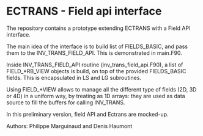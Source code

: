 # ECTRANS - Field api interface 

The repository contains a prototype extending ECTRANS with a Field API interface.

The main idea of the interface is to build list of FIELDS_BASIC, and pass them to the INV_TRANS_FIELD_API. 
This is demonstrated in main.F90.

Inside INV_TRANS_FIELD_API routine (inv_trans_field_api.F90), a list of FIELD_*RB_VIEW objects is build, on top of the provided FIELDS_BASIC fields. This is encapsulated in LS and LG subroutines.

Using FIELD_*VIEW allows to manage all the different type of fields (2D, 3D or 4D) in a uniform way, by treating as 1D arrays:
they are used as data source to fill the buffers for calling INV_TRANS.

In this preliminary version, field API and Ectrans are mocked-up.

Authors: Philippe Marguinaud and Denis Haumont